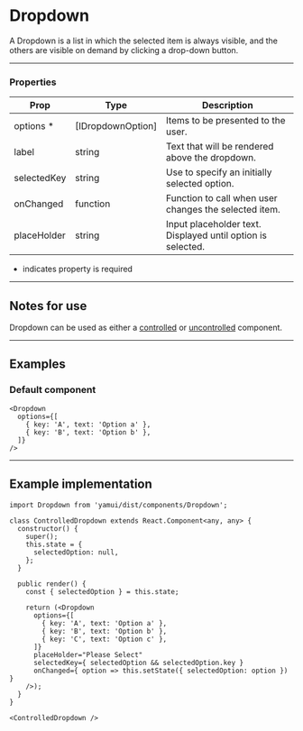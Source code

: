 # Dropdown

A Dropdown is a list in which the selected item is always visible, and the others are visible on demand by clicking a drop-down button.

---

### Properties

| Prop | Type | Description |
| ---- | ---- | ----------- |
| options *| [IDropdownOption] | Items to be presented to the user. |
| label | string | Text that will be rendered above the dropdown.
| selectedKey | string | Use to specify an initially selected option. |
| onChanged | function | Function to call when user changes the selected item. |
| placeHolder | string | Input placeholder text. Displayed until option is selected. |

* indicates property is required

---

## Notes for use
Dropdown can be used as either a [controlled](https://facebook.github.io/react/docs/forms.html#controlled-components) or [uncontrolled](https://facebook.github.io/react/docs/uncontrolled-components.html) component.

---

## Examples

### Default component

```
<Dropdown
  options={[
    { key: 'A', text: 'Option a' },
    { key: 'B', text: 'Option b' },
  ]}
/>
```
---

## Example implementation

```
import Dropdown from 'yamui/dist/components/Dropdown';

class ControlledDropdown extends React.Component<any, any> {
  constructor() {
    super();
    this.state = {
      selectedOption: null,
    };
  }

  public render() {
    const { selectedOption } = this.state;

    return (<Dropdown
      options={[
        { key: 'A', text: 'Option a' },
        { key: 'B', text: 'Option b' },
        { key: 'C', text: 'Option c' },
      ]}
      placeHolder="Please Select"
      selectedKey={ selectedOption && selectedOption.key }
      onChanged={ option => this.setState({ selectedOption: option }) }
    />);
  }
}

<ControlledDropdown />

```